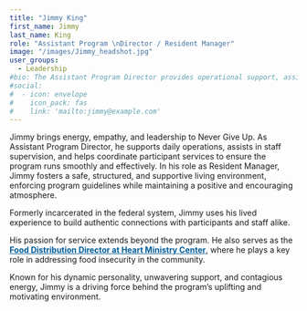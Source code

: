 ```yaml
---
title: "Jimmy King"
first_name: Jimmy
last_name: King
role: "Assistant Program \nDirector / Resident Manager"
image: "/images/Jimmy_headshot.jpg"
user_groups:
  - Leadership
#bio: The Assistant Program Director provides operational support, assists in staff supervision, and coordinates participant services. They help ensure program efficiency and effectiveness. As Resident Manager, Jimmy ensures a safe, structured, and supportive living environment for participants, enforcing program rules and maintaining a positive community atmosphere.
#social:
#  - icon: envelope
#    icon_pack: fas
#    link: 'mailto:jimmy@example.com'
---
```


Jimmy brings energy, empathy, and leadership to Never Give Up. As Assistant Program Director, he supports daily operations, assists in staff supervision, and helps coordinate participant services to ensure the program runs smoothly and effectively. In his role as Resident Manager, Jimmy fosters a safe, structured, and supportive living environment, enforcing program guidelines while maintaining a positive and encouraging atmosphere.

Formerly incarcerated in the federal system, Jimmy uses his lived experience to build authentic connections with participants and staff alike. 

His passion for service extends beyond the program. He also serves as the <a href="https://heartministrycenter.org/choice-food-distribution/" target="_blank" rel="noopener noreferrer" style="color: #005C99; font-weight: bold; text-decoration: underline;">Food Distribution Director at Heart Ministry Center</a>, where he plays a key role in addressing food insecurity in the community.

Known for his dynamic personality, unwavering support, and contagious energy, Jimmy is a driving force behind the program’s uplifting and motivating environment.